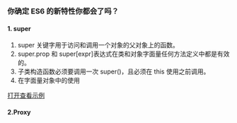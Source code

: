 ### 你确定 ES6 的新特性你都会了吗？

#### 1. super

1. super 关键字用于访问和调用一个对象的父对象上的函数。
2. super.prop 和 super[expr]表达式在类和对象字面量任何方法定义中都是有效的。
3. 子类构造函数必须要调用一次 super()，且必须在 this 使用之前调用。
4. 在字面量对象中的使用

[打开查看示例](https://github.com/kekeon/blog/tree/master/ES6/demo/js/super.js)

#### 2.Proxy
